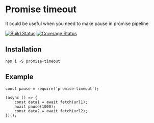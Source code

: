 Promise timeout
===========================

It could be useful when you need to make pause in promise pipeline


[![Build Status](https://travis-ci.org/evheniy/promise-timeout.svg?branch=master)](https://travis-ci.org/evheniy/promise-timeout)
[![Coverage Status](https://coveralls.io/repos/github/evheniy/promise-timeout/badge.svg?branch=master)](https://coveralls.io/github/evheniy/promise-timeout?branch=master)


Installation
------------

    npm i -S promise-timeout
    
Example
-------

    const pause = require('promise-timeout');
    
    (async () => {
        const data1 = await fetch(url1);
        await pause(1000);
        const data2 = await fetch(url2);
    })();